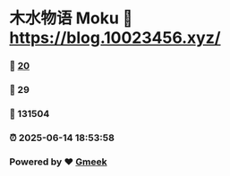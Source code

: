 # 木水物语 Moku :link: https://blog.10023456.xyz/ 
### :page_facing_up: [20](https://blog.10023456.xyz//tag.html) 
### :speech_balloon: 29 
### :hibiscus: 131504 
### :alarm_clock: 2025-06-14 18:53:58 
### Powered by :heart: [Gmeek](https://github.com/Meekdai/Gmeek)
